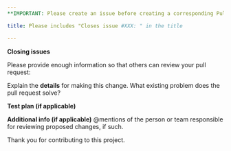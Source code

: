```yaml
---
**IMPORTANT: Please create an issue before creating a corresponding Pull Request**

title: Please includes "Closes issue #XXX: " in the title

---
```


**Closing issues**

Please provide enough information so that others can review your pull request:

<!-- You can skip this if you're fixing a typo to the project. -->

Explain the **details** for making this change. What existing problem does the pull request solve?

<!-- Example: When "Adding a function to do X", explain why it is necessary to have a way to do X. -->

**Test plan (if applicable)**

<!-- Demonstrate the code is solid. Example: The exact commands you ran and their output, screenshots or videos if the pull request changes UI. -->

**Additional info (if applicable)**
@mentions of the person or team responsible for reviewing proposed changes, if such.

Thank you for contributing to this project.
